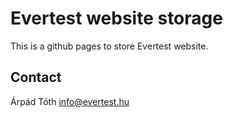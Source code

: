 # Evertest website storage 

This is a github pages to store Evertest website.

## Contact
Árpád Tóth
info@evertest.hu
